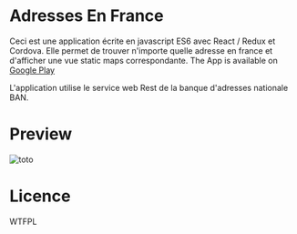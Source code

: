 # Adresses En France

Ceci est une application écrite en javascript ES6 avec React / Redux et Cordova.
Elle permet de trouver n'importe quelle adresse en france et d'afficher une vue static maps correspondante.
The App is available on  [Google Play](https://play.google.com/store/apps/details?id=org.altervista.mecheri)

L'application utilise le service web Rest de la banque d'adresses nationale BAN.

# Preview
![toto](https://user-images.githubusercontent.com/10856604/27652415-ea111bb8-5c3b-11e7-84cd-2305235d3015.png)

# Licence
WTFPL

